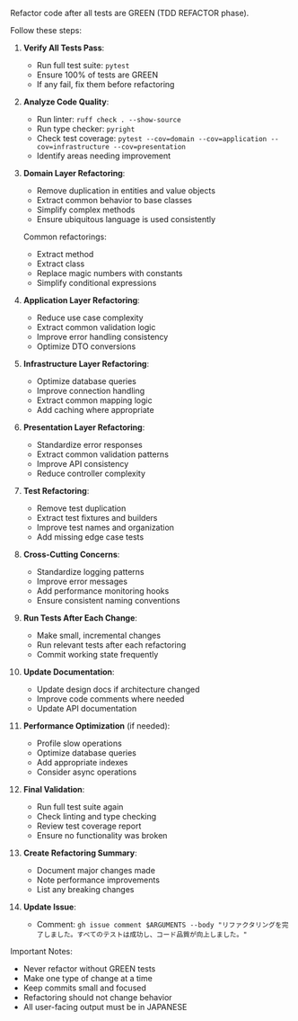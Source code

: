 Refactor code after all tests are GREEN (TDD REFACTOR phase).

Follow these steps:

1. **Verify All Tests Pass**:
   - Run full test suite: `pytest`
   - Ensure 100% of tests are GREEN
   - If any fail, fix them before refactoring

2. **Analyze Code Quality**:
   - Run linter: `ruff check . --show-source`
   - Run type checker: `pyright`
   - Check test coverage: `pytest --cov=domain --cov=application --cov=infrastructure --cov=presentation`
   - Identify areas needing improvement

3. **Domain Layer Refactoring**:
   - Remove duplication in entities and value objects
   - Extract common behavior to base classes
   - Simplify complex methods
   - Ensure ubiquitous language is used consistently
   
   Common refactorings:
   - Extract method
   - Extract class
   - Replace magic numbers with constants
   - Simplify conditional expressions

4. **Application Layer Refactoring**:
   - Reduce use case complexity
   - Extract common validation logic
   - Improve error handling consistency
   - Optimize DTO conversions

5. **Infrastructure Layer Refactoring**:
   - Optimize database queries
   - Improve connection handling
   - Extract common mapping logic
   - Add caching where appropriate

6. **Presentation Layer Refactoring**:
   - Standardize error responses
   - Extract common validation patterns
   - Improve API consistency
   - Reduce controller complexity

7. **Test Refactoring**:
   - Remove test duplication
   - Extract test fixtures and builders
   - Improve test names and organization
   - Add missing edge case tests

8. **Cross-Cutting Concerns**:
   - Standardize logging patterns
   - Improve error messages
   - Add performance monitoring hooks
   - Ensure consistent naming conventions

9. **Run Tests After Each Change**:
   - Make small, incremental changes
   - Run relevant tests after each refactoring
   - Commit working state frequently

10. **Update Documentation**:
    - Update design docs if architecture changed
    - Improve code comments where needed
    - Update API documentation

11. **Performance Optimization** (if needed):
    - Profile slow operations
    - Optimize database queries
    - Add appropriate indexes
    - Consider async operations

12. **Final Validation**:
    - Run full test suite again
    - Check linting and type checking
    - Review test coverage report
    - Ensure no functionality was broken

13. **Create Refactoring Summary**:
    - Document major changes made
    - Note performance improvements
    - List any breaking changes

14. **Update Issue**:
    - Comment: `gh issue comment $ARGUMENTS --body "リファクタリングを完了しました。すべてのテストは成功し、コード品質が向上しました。"`

Important Notes:
- Never refactor without GREEN tests
- Make one type of change at a time
- Keep commits small and focused
- Refactoring should not change behavior
- All user-facing output must be in JAPANESE